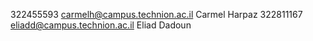 322455593 carmelh@campus.technion.ac.il Carmel Harpaz
322811167 eliadd@campus.technion.ac.il Eliad Dadoun
